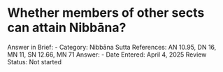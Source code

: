 # Whether members of other sects can attain Nibbāna?

Answer in Brief: -
 Category: Nibbāna
Sutta References: AN 10.95, DN 16, MN 11, SN 12.66, MN 71
Answer: -
Date Entered: April 4, 2025
Review Status: Not started